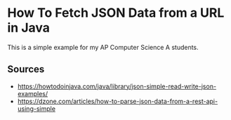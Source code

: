 # How To Fetch JSON Data from a URL in Java

This is a simple example for my AP Computer Science A students.

## Sources

- https://howtodoinjava.com/java/library/json-simple-read-write-json-examples/
- https://dzone.com/articles/how-to-parse-json-data-from-a-rest-api-using-simple